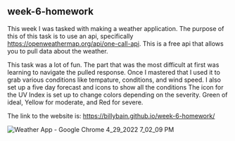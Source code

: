 ## week-6-homework

This week I was tasked with making a weather application.
The purpose of this of this task is to use an api, specifically https://openweathermap.org/api/one-call-api.
This is a free api that allows you to pull data about the weather.

This task was a lot of fun. The part that was the most difficult at first was learning to navigate the pulled response.
Once I mastered that I used it to grab various conditions like tempature, conditions, and wind speed.
I also set up a five day forecast and icons to show all the conditions
The icon for the UV Index is set up to change colors depending on the severity. 
Green of ideal, Yellow for moderate, and Red for severe.



The link to the website is: https://billybain.github.io/week-6-homework/

![Weather App - Google Chrome 4_29_2022 7_02_09 PM](https://user-images.githubusercontent.com/100814286/166078817-ed291f90-a1b4-451c-98eb-12519062b175.png)
